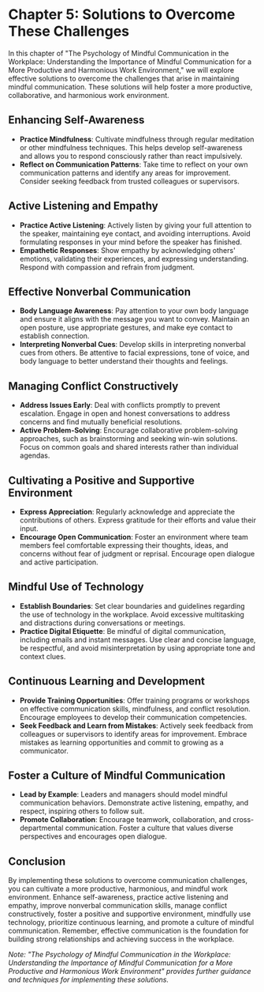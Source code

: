 Chapter 5: Solutions to Overcome These Challenges
=================================================

In this chapter of "The Psychology of Mindful Communication in the Workplace: Understanding the Importance of Mindful Communication for a More Productive and Harmonious Work Environment," we will explore effective solutions to overcome the challenges that arise in maintaining mindful communication. These solutions will help foster a more productive, collaborative, and harmonious work environment.

Enhancing Self-Awareness
------------------------

* **Practice Mindfulness**: Cultivate mindfulness through regular meditation or other mindfulness techniques. This helps develop self-awareness and allows you to respond consciously rather than react impulsively.
* **Reflect on Communication Patterns**: Take time to reflect on your own communication patterns and identify any areas for improvement. Consider seeking feedback from trusted colleagues or supervisors.

Active Listening and Empathy
----------------------------

* **Practice Active Listening**: Actively listen by giving your full attention to the speaker, maintaining eye contact, and avoiding interruptions. Avoid formulating responses in your mind before the speaker has finished.
* **Empathetic Responses**: Show empathy by acknowledging others' emotions, validating their experiences, and expressing understanding. Respond with compassion and refrain from judgment.

Effective Nonverbal Communication
---------------------------------

* **Body Language Awareness**: Pay attention to your own body language and ensure it aligns with the message you want to convey. Maintain an open posture, use appropriate gestures, and make eye contact to establish connection.
* **Interpreting Nonverbal Cues**: Develop skills in interpreting nonverbal cues from others. Be attentive to facial expressions, tone of voice, and body language to better understand their thoughts and feelings.

Managing Conflict Constructively
--------------------------------

* **Address Issues Early**: Deal with conflicts promptly to prevent escalation. Engage in open and honest conversations to address concerns and find mutually beneficial resolutions.
* **Active Problem-Solving**: Encourage collaborative problem-solving approaches, such as brainstorming and seeking win-win solutions. Focus on common goals and shared interests rather than individual agendas.

Cultivating a Positive and Supportive Environment
-------------------------------------------------

* **Express Appreciation**: Regularly acknowledge and appreciate the contributions of others. Express gratitude for their efforts and value their input.
* **Encourage Open Communication**: Foster an environment where team members feel comfortable expressing their thoughts, ideas, and concerns without fear of judgment or reprisal. Encourage open dialogue and active participation.

Mindful Use of Technology
-------------------------

* **Establish Boundaries**: Set clear boundaries and guidelines regarding the use of technology in the workplace. Avoid excessive multitasking and distractions during conversations or meetings.
* **Practice Digital Etiquette**: Be mindful of digital communication, including emails and instant messages. Use clear and concise language, be respectful, and avoid misinterpretation by using appropriate tone and context clues.

Continuous Learning and Development
-----------------------------------

* **Provide Training Opportunities**: Offer training programs or workshops on effective communication skills, mindfulness, and conflict resolution. Encourage employees to develop their communication competencies.
* **Seek Feedback and Learn from Mistakes**: Actively seek feedback from colleagues or supervisors to identify areas for improvement. Embrace mistakes as learning opportunities and commit to growing as a communicator.

Foster a Culture of Mindful Communication
-----------------------------------------

* **Lead by Example**: Leaders and managers should model mindful communication behaviors. Demonstrate active listening, empathy, and respect, inspiring others to follow suit.
* **Promote Collaboration**: Encourage teamwork, collaboration, and cross-departmental communication. Foster a culture that values diverse perspectives and encourages open dialogue.

Conclusion
----------

By implementing these solutions to overcome communication challenges, you can cultivate a more productive, harmonious, and mindful work environment. Enhance self-awareness, practice active listening and empathy, improve nonverbal communication skills, manage conflict constructively, foster a positive and supportive environment, mindfully use technology, prioritize continuous learning, and promote a culture of mindful communication. Remember, effective communication is the foundation for building strong relationships and achieving success in the workplace.

*Note: "The Psychology of Mindful Communication in the Workplace: Understanding the Importance of Mindful Communication for a More Productive and Harmonious Work Environment" provides further guidance and techniques for implementing these solutions.*
